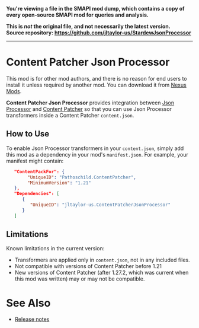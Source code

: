**You're viewing a file in the SMAPI mod dump, which contains a copy of every open-source SMAPI mod
for queries and analysis.**

**This is _not_ the original file, and not necessarily the latest version.**  
**Source repository: https://github.com/jltaylor-us/StardewJsonProcessor**

----

# Content Patcher Json Processor

This mod is for other mod authors, and there is no reason for end users to install it unless required by
another mod.  You can download it from [Nexus Mods](https://www.nexusmods.com/stardewvalley/mods/13320).

**Content Patcher Json Processor** provides integration between [Json Processor](../../JsonProcessor) and
[Content Patcher](https://www.nexusmods.com/stardewvalley/mods/1915) so that you can use Json Processor
transformers inside a Content Patcher `content.json`.

## How to Use

To enable Json Processor transformers in your `content.json`, simply add this mod as a dependency in your
mod's `manifest.json`.  For example, your manifest might contain:

```json
   "ContentPackFor": {
    	"UniqueID": "Pathoschild.ContentPatcher",
    	"MinimumVersion": "1.21"
   },
   "Dependencies": [
      {
         "UniqueID": "jltaylor-us.ContentPatcherJsonProcessor"
      }
   ]
```

## Limitations

Known limitations in the current version:

* Transformers are applied only in `content.json`, not in any included files.
* Not compatible with versions of Content Patcher before 1.21
* New versions of Content Patcher (after 1.27.2, which was current when this mod was written) may or may not
  be compatible.


# See Also

* [Release notes](release-notes.md)

